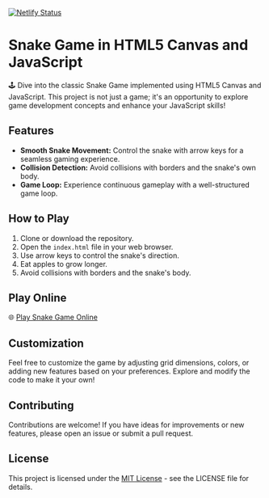 [![Netlify Status](https://api.netlify.com/api/v1/badges/2fa9b609-908e-4982-b3df-6831ca095b90/deploy-status)](https://app.netlify.com/sites/codeberserker-snake-game-js/deploys)
# Snake Game in HTML5 Canvas and JavaScript
🕹️ Dive into the classic Snake Game implemented using HTML5 Canvas and JavaScript. This project is not just a game; it's an opportunity to explore game development concepts and enhance your JavaScript skills!

## Features

- **Smooth Snake Movement:** Control the snake with arrow keys for a seamless gaming experience.
- **Collision Detection:** Avoid collisions with borders and the snake's own body.
- **Game Loop:** Experience continuous gameplay with a well-structured game loop.

## How to Play

1. Clone or download the repository.
2. Open the `index.html` file in your web browser.
3. Use arrow keys to control the snake's direction.
4. Eat apples to grow longer.
5. Avoid collisions with borders and the snake's body.

## Play Online

🌐 [Play Snake Game Online](codeberserker-snake-game-js.netlify.app)

## Customization

Feel free to customize the game by adjusting grid dimensions, colors, or adding new features based on your preferences. Explore and modify the code to make it your own!

## Contributing

Contributions are welcome! If you have ideas for improvements or new features, please open an issue or submit a pull request.

## License

This project is licensed under the [MIT License](LICENSE) - see the LICENSE file for details.
